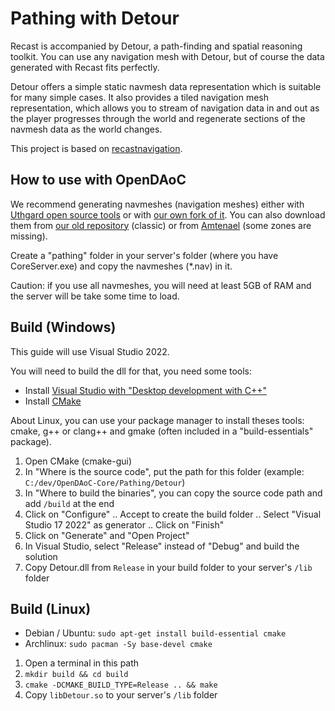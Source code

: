 Pathing with Detour
===================

Recast is accompanied by Detour, a path-finding and spatial reasoning toolkit. You can use any navigation mesh with Detour, but of course the data generated with Recast fits perfectly.

Detour offers a simple static navmesh data representation which is suitable for many simple cases. It also provides a tiled navigation mesh representation, which allows you to stream of navigation data in and out as the player progresses through the world and regenerate sections of the navmesh data as the world changes.

This project is based on [recastnavigation](https://github.com/recastnavigation/recastnavigation).

## How to use with OpenDAoC
We recommend generating navmeshes (navigation meshes) either with [Uthgard open source tools](https://github.com/thekroko/uthgard-opensource/tree/master/pathing) or with [our own fork of it](https://github.com/OpenDAoC/OpenDAoC-BuildNav). You can also download them from [our old repository](https://gitlab.com/atlas-freeshard/misc/navmeshes) (classic) or from [Amtenael](https://amtenael.fr/pathing.7z) (some zones are missing).

Create a "pathing" folder in your server's folder (where you have CoreServer.exe) and copy the navmeshes (*.nav) in it.

Caution: if you use all navmeshes, you will need at least 5GB of RAM and the server will be take some time to load.

## Build (Windows)
This guide will use Visual Studio 2022.

You will need to build the dll for that, you need some tools:
- Install [Visual Studio with "Desktop development with C++"](https://visualstudio.microsoft.com/downloads/)
- Install [CMake](https://cmake.org/download/)

About Linux, you can use your package manager to install theses tools: cmake, g++ or clang++ and gmake (often included in a "build-essentials" package).

1. Open CMake (cmake-gui)
2. In "Where is the source code", put the path for this folder (example: `C:/dev/OpenDAoC-Core/Pathing/Detour`)
3. In "Where to build the binaries", you can copy the source code path and add `/build` at the end
4. Click on "Configure"
  .. Accept to create the build folder
  .. Select "Visual Studio 17 2022" as generator
  .. Click on "Finish"
5. Click on "Generate" and "Open Project"
6. In Visual Studio, select "Release" instead of "Debug" and build the solution
7. Copy Detour.dll from `Release` in your build folder to your server's `/lib` folder

## Build (Linux)
- Debian / Ubuntu: `sudo apt-get install build-essential cmake`
- Archlinux: `sudo pacman -Sy base-devel cmake`

1. Open a terminal in this path
2. `mkdir build && cd build`
3. `cmake -DCMAKE_BUILD_TYPE=Release .. && make`
4. Copy `libDetour.so` to your server's `/lib` folder

